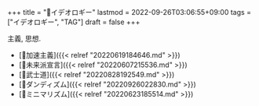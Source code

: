 +++
title = "🔖イデオロギー"
lastmod = 2022-09-26T03:06:55+09:00
tags = ["イデオロギー", "TAG"]
draft = false
+++

主義, 思想.

-   [📝加速主義]({{< relref "20220619184646.md" >}})
-   [📝未来派宣言]({{< relref "20220607215536.md" >}})
-   [📝武士道]({{< relref "20220828192549.md" >}})
-   [📝ダンディズム]({{< relref "20220926022830.md" >}})
-   [📝ミニマリズム]({{< relref "20220623185514.md" >}})
